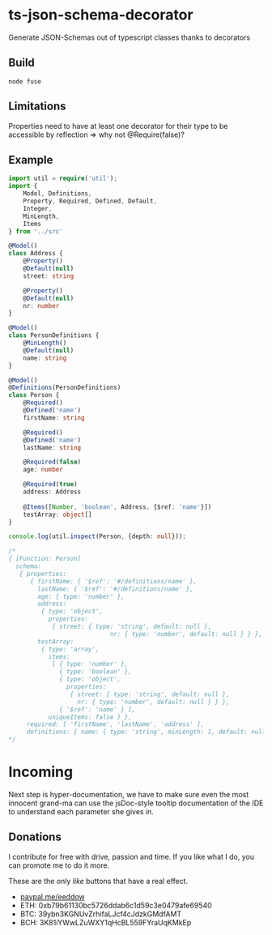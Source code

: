 # ts-json-schema-decorator
Generate JSON-Schemas out of typescript classes thanks to decorators

## Build

```
node fuse
```

## Limitations

Properties need to have at least one decorator for their type to be accessible by reflection => why not @Require(false)?

## Example
```typescript
import util = require('util');
import {
	Model, Definitions,
	Property, Required, Defined, Default,
	Integer,
	MinLength,
	Items
} from '../src'

@Model()
class Address {
	@Property()
	@Default(null)
	street: string

	@Property()
	@Default(null)
	nr: number
}

@Model()
class PersonDefinitions {
	@MinLength()
	@Default(null)
	name: string
}

@Model()
@Definitions(PersonDefinitions)
class Person {
	@Required()
	@Defined('name')
	firstName: string

	@Required()
	@Defined('name')
	lastName: string

	@Required(false)
	age: number

	@Required(true)
	address: Address
	
	@Items([Number, 'boolean', Address, {$ref: 'name'}])
	testArray: object[]
}

console.log(util.inspect(Person, {depth: null}));

/*
{ [Function: Person]
  schema:
   { properties:
      { firstName: { '$ref': '#/definitions/name' },
        lastName: { '$ref': '#/definitions/name' },
        age: { type: 'number' },
        address:
         { type: 'object',
           properties:
            { street: { type: 'string', default: null },
							nr: { type: 'number', default: null } } },
        testArray:
         { type: 'array',
           items:
            [ { type: 'number' },
              { type: 'boolean' },
              { type: 'object',
                properties:
                 { street: { type: 'string', default: null },
                   nr: { type: 'number', default: null } } },
              { '$ref': 'name' } ],
           uniqueItems: false } },
     required: [ 'firstName', 'lastName', 'address' ],
     definitions: { name: { type: 'string', minLength: 1, default: null } } } }
*/
```
# Incoming
Next step is hyper-documentation, we have to make sure even the most innocent grand-ma can use the jsDoc-style tooltip documentation of the IDE to understand each parameter she gives in.

## Donations
I contribute for free with drive, passion and time.
If you like what I do, you can promote me to do it more.

These are the only *like* buttons that have a real effect.

- [paypal.me/eeddow](https://www.paypal.me/eeddow)
- ETH: 0xb79b61130bc5726ddab6c1d59c3e0479afe69540
- BTC: 39ybn3KGNUvZrhifaLJcf4cJdzkGMdfAMT
- BCH: 3K81iYWwLZuWXY1qHcBL559FYraUqKMkEp